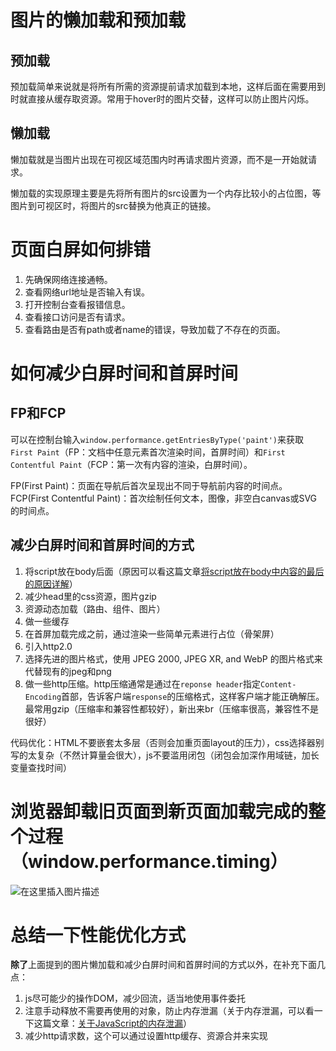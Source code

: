 <!--
 * @Author       : BigDgreen
 * @Date         : 2020-06-28 17:27:19
 * @LastEditors  : BigDgreen
 * @LastEditTime : 2020-08-22 17:27:18
 * @FilePath     : \前端知识点总结\面试\性能优化\readme.md
-->
# 图片的懒加载和预加载
## 预加载
预加载简单来说就是将所有所需的资源提前请求加载到本地，这样后面在需要用到时就直接从缓存取资源。常用于hover时的图片交替，这样可以防止图片闪烁。
## 懒加载
懒加载就是当图片出现在可视区域范围内时再请求图片资源，而不是一开始就请求。

懒加载的实现原理主要是先将所有图片的src设置为一个内存比较小的占位图，等图片到可视区时，将图片的src替换为他真正的链接。
# 页面白屏如何排错
1. 先确保网络连接通畅。
2. 查看网络url地址是否输入有误。
3. 打开控制台查看报错信息。
4. 查看接口访问是否有请求。
5. 查看路由是否有path或者name的错误，导致加载了不存在的页面。
# 如何减少白屏时间和首屏时间
## FP和FCP
可以在控制台输入`window.performance.getEntriesByType('paint')`来获取`First Paint`（FP：文档中任意元素首次渲染时间，首屏时间）和`First Contentful Paint`（FCP：第一次有内容的渲染，白屏时间）。

FP(First Paint)：页面在导航后首次呈现出不同于导航前内容的时间点。
FCP(First Contentful Paint)：首次绘制任何文本，图像，非空白canvas或SVG的时间点。
## 减少白屏时间和首屏时间的方式
1. 将script放在body后面（原因可以看这篇文章[将script放在body中内容的最后的原因详解](https://blog.csdn.net/qq_42532128/article/details/102979020)）
2. 减少head里的css资源，图片gzip
3. 资源动态加载（路由、组件、图片）
4. 做一些缓存
5. 在首屏加载完成之前，通过渲染一些简单元素进行占位（骨架屏）
6. 引入http2.0
7. 选择先进的图片格式，使用 JPEG 2000, JPEG XR, and WebP 的图片格式来代替现有的jpeg和png
8. 做一些http压缩。http压缩通常是通过在`reponse header`指定`Content-Encoding`首部，告诉客户端`response`的压缩格式，这样客户端才能正确解压。最常用gzip（压缩率和兼容性都较好），新出来br（压缩率很高，兼容性不是很好）

代码优化：HTML不要嵌套太多层（否则会加重页面layout的压力），css选择器别写的太复杂（不然计算量会很大），js不要滥用闭包（闭包会加深作用域链，加长变量查找时间）

# 浏览器卸载旧页面到新页面加载完成的整个过程（window.performance.timing） 
![在这里插入图片描述](https://img-blog.csdnimg.cn/20200406194556618.png)
# 总结一下性能优化方式
**除了**上面提到的图片懒加载和减少白屏时间和首屏时间的方式以外，在补充下面几点：
1. js尽可能少的操作DOM，减少回流，适当地使用事件委托
2. 注意手动释放不需要再使用的对象，防止内存泄漏（关于内存泄漏，可以看一下这篇文章：[关于JavaScript的内存泄漏](https://blog.csdn.net/qq_42532128/article/details/105019459)）
3. 减少http请求数，这个可以通过设置http缓存、资源合并来实现